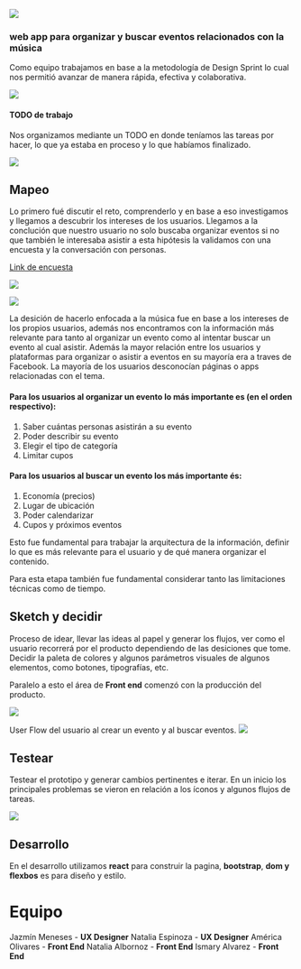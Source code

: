 ![](https://i.imgur.com/SBLR7F4.jpg)
### web app para organizar y buscar eventos relacionados con la música

Como equipo trabajamos en base a la metodología de Design Sprint lo cual nos permitió avanzar de manera rápida, efectiva y colaborativa.

![](https://i.imgur.com/zVCVK3Z.jpg)

#### TODO de trabajo
Nos organizamos mediante un TODO en donde teníamos las tareas por hacer, lo que ya estaba en proceso y lo que habíamos finalizado.

![](https://i.imgur.com/LF9ofO1.jpg)

## Mapeo
Lo primero fué discutir el reto, comprenderlo y en base a eso investigamos y llegamos a descubrir los intereses de los usuarios. Llegamos a la conclución que nuestro usuario no solo buscaba organizar eventos si no que también le interesaba asistir a esta hipótesis la validamos con una encuesta y la conversación con personas.

[Link de encuesta](https://docs.google.com/forms/d/1pM5kuYMpyNmHAbqhGHiSktiwE07Z6WnwtYTRgUPKA08/edit?ts=5ab2acb6#responses)

![](https://i.imgur.com/f1P6MW9.jpg)

![](https://i.imgur.com/7n92a9U.jpg)

La desición de hacerlo enfocada a la música fue en base a los intereses de los propios usuarios, además nos encontramos con la información más relevante para tanto al organizar un evento como al intentar buscar un evento al cual asistir.
Además la mayor relación entre los usuarios y plataformas para organizar o asistir a eventos en su mayoría era a traves de Facebook. La mayoría de los usuarios desconocían páginas o apps relacionadas con el tema.

#### Para los usuarios al organizar un evento lo más importante es (en el orden respectivo):
1. Saber cuántas personas asistirán a su evento
2.  Poder describir su evento
3.  Elegir el tipo de categoría
4.  Limitar cupos

#### Para los usuarios al buscar un evento los más importante és:
1. Economía (precios)
2. Lugar de ubicación
3. Poder calendarizar
4. Cupos y próximos eventos

Esto fue fundamental para trabajar la arquitectura de la información, definir lo que es más relevante para el usuario y de qué manera organizar el contenido.

Para esta etapa también fue fundamental considerar tanto las limitaciones técnicas como de tiempo.

## Sketch y decidir
Proceso de idear, llevar las ideas al papel y generar los flujos, ver como el usuario recorrerá por el producto dependiendo de las desiciones que tome.
Decidir la paleta de colores y algunos parámetros visuales de algunos elementos, como botones, tipografías, etc.

Paralelo a esto el área de **Front end** comenzó con la producción del producto.

![](https://i.imgur.com/184BZFB.jpg)

User Flow del usuario al crear un evento y al buscar eventos.
![](https://i.imgur.com/GZ7sWxi.jpg)

## Testear

Testear el prototipo y generar cambios pertinentes e iterar. En un inicio los principales problemas se vieron en relación a los íconos y algunos flujos de tareas.

![](https://i.imgur.com/DYB7x7O.jpg)

## Desarrollo
En el desarrollo utilizamos **react** para construir la pagina, **bootstrap**, **dom y flexbos** es para diseño y estilo.

# Equipo


Jazmín Meneses - **UX Designer**
Natalia Espinoza - **UX Designer**
América Olivares - **Front End**
Natalia Albornoz - **Front End**
Ismary Alvarez - **Front End**
